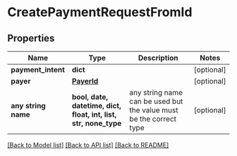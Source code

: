 # CreatePaymentRequestFromId


## Properties
Name | Type | Description | Notes
------------ | ------------- | ------------- | -------------
**payment_intent** | **dict** |  | [optional] 
**payer** | [**PayerId**](PayerId.md) |  | [optional] 
**any string name** | **bool, date, datetime, dict, float, int, list, str, none_type** | any string name can be used but the value must be the correct type | [optional]

[[Back to Model list]](../README.md#documentation-for-models) [[Back to API list]](../README.md#documentation-for-api-endpoints) [[Back to README]](../README.md)


